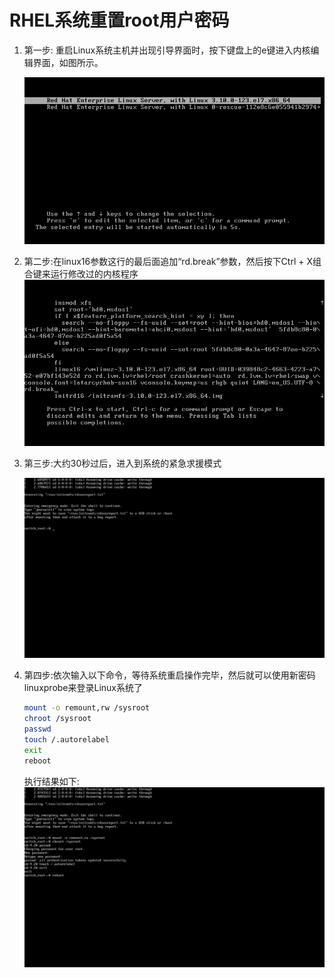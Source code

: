 # RHEL系统重置root用户密码

1. 第一步: 重启Linux系统主机并出现引导界面时，按下键盘上的e键进入内核编辑界面，如图所示。

   ![](/assets/root1.png)

2. 第二步:在linux16参数这行的最后面追加“rd.break”参数，然后按下Ctrl + X组合键来运行修改过的内核程序![](/assets/root2.png)

3. 第三步:大约30秒过后，进入到系统的紧急求援模式

   ![](/assets/root3.png)

4. 第四步:依次输入以下命令，等待系统重启操作完毕，然后就可以使用新密码linuxprobe来登录Linux系统了

   ```bash
   mount -o remount,rw /sysroot
   chroot /sysroot
   passwd
   touch /.autorelabel
   exit
   reboot
   ```

   执行结果如下:
   ![](/assets/root4.png)



